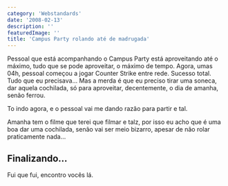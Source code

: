 ```yaml
---
category: 'Webstandards'
date: '2008-02-13'
description: ''
featuredImage: ''
title: 'Campus Party rolando até de madrugada'
---
```


Pessoal que está acompanhando o Campus Party está aproveitando até o máximo, tudo que se pode aproveitar, o máximo de tempo. Agora, umas 04h, pessoal começou a jogar Counter Strike entre rede. Sucesso total. Tudo que eu precisava... Mas a merda é que eu preciso tirar uma soneca, dar aquela cochilada, só para aproveitar, decentemente, o dia de amanha, senão ferrou.

To indo agora, e o pessoal vai me dando razão para partir e tal.

Amanha tem o filme que terei que filmar e talz, por isso eu acho que é uma boa dar uma cochilada, senão vai ser meio bizarro, apesar de não rolar praticamente nada...

## Finalizando...

Fui que fui, encontro vocês lá.

